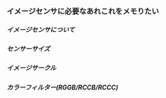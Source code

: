 ### イメージセンサに必要なあれこれをメモりたい  
##### イメージセンサについて  
##### センサーサイズ  
##### イメージサークル  
##### カラーフィルター(RGGB/RCCB/RCCC)  

